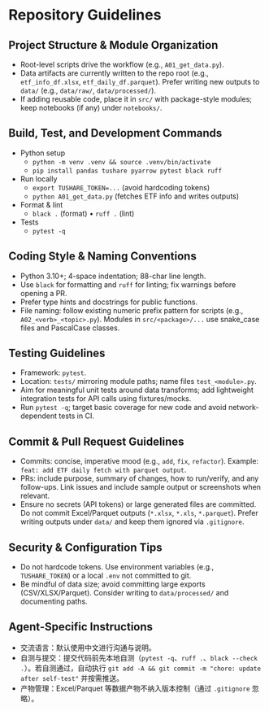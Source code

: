 # Repository Guidelines

## Project Structure & Module Organization
- Root-level scripts drive the workflow (e.g., `A01_get_data.py`).
- Data artifacts are currently written to the repo root (e.g., `etf_info_df.xlsx`, `etf_daily_df.parquet`). Prefer writing new outputs to `data/` (e.g., `data/raw/`, `data/processed/`).
- If adding reusable code, place it in `src/` with package-style modules; keep notebooks (if any) under `notebooks/`.

## Build, Test, and Development Commands
- Python setup
  - `python -m venv .venv && source .venv/bin/activate`
  - `pip install pandas tushare pyarrow pytest black ruff`
- Run locally
  - `export TUSHARE_TOKEN=...` (avoid hardcoding tokens)
  - `python A01_get_data.py` (fetches ETF info and writes outputs)
- Format & lint
  - `black .` (format) • `ruff .` (lint)
- Tests
  - `pytest -q`

## Coding Style & Naming Conventions
- Python 3.10+; 4-space indentation; 88-char line length.
- Use `black` for formatting and `ruff` for linting; fix warnings before opening a PR.
- Prefer type hints and docstrings for public functions.
- File naming: follow existing numeric prefix pattern for scripts (e.g., `A02_<verb>_<topic>.py`). Modules in `src/<package>/...` use snake_case files and PascalCase classes.

## Testing Guidelines
- Framework: `pytest`.
- Location: `tests/` mirroring module paths; name files `test_<module>.py`.
- Aim for meaningful unit tests around data transforms; add lightweight integration tests for API calls using fixtures/mocks.
- Run `pytest -q`; target basic coverage for new code and avoid network-dependent tests in CI.

## Commit & Pull Request Guidelines
- Commits: concise, imperative mood (e.g., `add`, `fix`, `refactor`). Example: `feat: add ETF daily fetch with parquet output`.
- PRs: include purpose, summary of changes, how to run/verify, and any follow-ups. Link issues and include sample output or screenshots when relevant.
- Ensure no secrets (API tokens) or large generated files are committed. Do not commit Excel/Parquet outputs (`*.xlsx`, `*.xls`, `*.parquet`). Prefer writing outputs under `data/` and keep them ignored via `.gitignore`.

## Security & Configuration Tips
- Do not hardcode tokens. Use environment variables (e.g., `TUSHARE_TOKEN`) or a local `.env` not committed to git.
- Be mindful of data size; avoid committing large exports (CSV/XLSX/Parquet). Consider writing to `data/processed/` and documenting paths.

## Agent-Specific Instructions
- 交流语言：默认使用中文进行沟通与说明。
- 自测与提交：提交代码前先本地自测（`pytest -q`、`ruff .`、`black --check .`）。若自测通过，自动执行 `git add -A && git commit -m "chore: update after self-test"` 并按需推送。
- 产物管理：Excel/Parquet 等数据产物不纳入版本控制（通过 `.gitignore` 忽略）。
